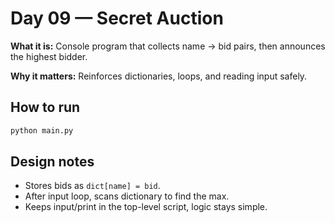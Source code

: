 # Day 09 — Secret Auction

**What it is:** Console program that collects name → bid pairs, then announces the highest bidder.

**Why it matters:** Reinforces dictionaries, loops, and reading input safely.

## How to run
```bash
python main.py
```

## Design notes
- Stores bids as `dict[name] = bid`.
- After input loop, scans dictionary to find the max.
- Keeps input/print in the top-level script, logic stays simple.
